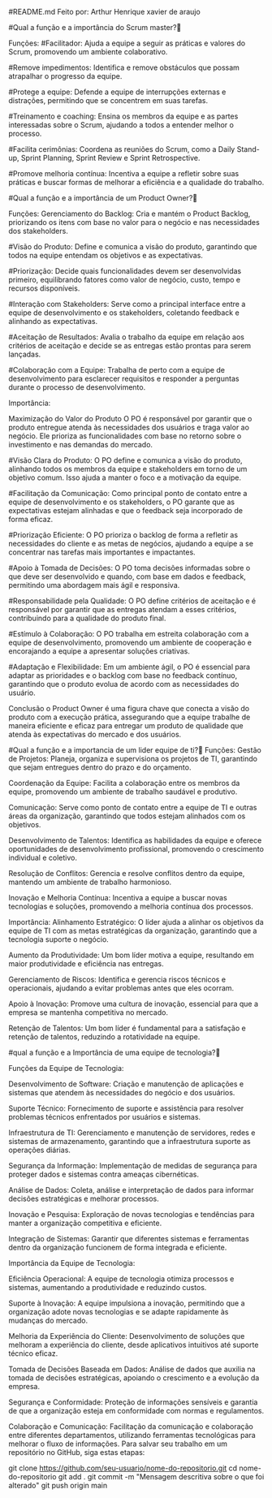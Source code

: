#README.md
Feito por: Arthur Henrique xavier de araujo

#Qual a função e a importância do Scrum master?🤔


Funções:
#Facilitador: Ajuda a equipe a seguir as práticas e valores do Scrum, promovendo um ambiente colaborativo.

#Remove impedimentos: Identifica e remove obstáculos que possam atrapalhar o progresso da equipe.

#Protege a equipe: Defende a equipe de interrupções externas e distrações, permitindo que se concentrem em suas tarefas.

#Treinamento e coaching: Ensina os membros da equipe e as partes interessadas sobre o Scrum, ajudando a todos a entender melhor o processo.

#Facilita cerimônias: Coordena as reuniões do Scrum, como a Daily Stand-up, Sprint Planning, Sprint Review e Sprint Retrospective.

#Promove melhoria contínua: Incentiva a equipe a refletir sobre suas práticas e buscar formas de melhorar a eficiência e a qualidade do trabalho.


#Qual a função e a importância de um Product Owner?🤔


Funções:
Gerenciamento do Backlog: Cria e mantém o Product Backlog, priorizando os itens com base no valor para o negócio e nas necessidades dos stakeholders.

#Visão do Produto: Define e comunica a visão do produto, garantindo que todos na equipe entendam os objetivos e as expectativas.

#Priorização: Decide quais funcionalidades devem ser desenvolvidas primeiro, equilibrando fatores como valor de negócio, custo, tempo e recursos disponíveis.

#Interação com Stakeholders: Serve como a principal interface entre a equipe de desenvolvimento e os stakeholders, coletando feedback e alinhando as expectativas.

#Aceitação de Resultados: Avalia o trabalho da equipe em relação aos critérios de aceitação e decide se as entregas estão prontas para serem lançadas.

#Colaboração com a Equipe: Trabalha de perto com a equipe de desenvolvimento para esclarecer requisitos e responder a perguntas durante o processo de desenvolvimento.

Importância:

Maximização do Valor do Produto
O PO é responsável por garantir que o produto entregue atenda às necessidades dos usuários e traga valor ao negócio. Ele prioriza as funcionalidades com base no retorno sobre o investimento e nas demandas do mercado.

 #Visão Clara do Produto:
 O PO define e comunica a visão do produto, alinhando todos os membros da equipe e stakeholders em torno de um objetivo comum. Isso ajuda a manter o foco e a motivação da equipe.

#Facilitação da Comunicação:
Como principal ponto de contato entre a equipe de desenvolvimento e os stakeholders, o PO garante que as expectativas estejam alinhadas e que o feedback seja incorporado de forma eficaz.

#Priorização Eficiente:
O PO prioriza o backlog de forma a refletir as necessidades do cliente e as metas de negócios, ajudando a equipe a se concentrar nas tarefas mais importantes e impactantes.

#Apoio à Tomada de Decisões:
O PO toma decisões informadas sobre o que deve ser desenvolvido e quando, com base em dados e feedback, permitindo uma abordagem mais ágil e responsiva.

#Responsabilidade pela Qualidade:
O PO define critérios de aceitação e é responsável por garantir que as entregas atendam a esses critérios, contribuindo para a qualidade do produto final.

#Estímulo à Colaboração:
O PO trabalha em estreita colaboração com a equipe de desenvolvimento, promovendo um ambiente de cooperação e encorajando a equipe a apresentar soluções criativas.

#Adaptação e Flexibilidade:
Em um ambiente ágil, o PO é essencial para adaptar as prioridades e o backlog com base no feedback contínuo, garantindo que o produto evolua de acordo com as necessidades do usuário.

Conclusão
o Product Owner é uma figura chave que conecta a visão do produto com a execução prática, assegurando que a equipe trabalhe de maneira eficiente e eficaz para entregar um produto de qualidade que atenda às expectativas do mercado e dos usuários.


#Qual a função e a importancia de um lider equipe de ti?🤔
Funções:
Gestão de Projetos: Planeja, organiza e supervisiona os projetos de TI, garantindo que sejam entregues dentro do prazo e do orçamento.

Coordenação da Equipe: Facilita a colaboração entre os membros da equipe, promovendo um ambiente de trabalho saudável e produtivo.

Comunicação: Serve como ponto de contato entre a equipe de TI e outras áreas da organização, garantindo que todos estejam alinhados com os objetivos.

Desenvolvimento de Talentos: Identifica as habilidades da equipe e oferece oportunidades de desenvolvimento profissional, promovendo o crescimento individual e coletivo.

Resolução de Conflitos: Gerencia e resolve conflitos dentro da equipe, mantendo um ambiente de trabalho harmonioso.

Inovação e Melhoria Contínua: Incentiva a equipe a buscar novas tecnologias e soluções, promovendo a melhoria contínua dos processos.


Importância:
Alinhamento Estratégico: O líder ajuda a alinhar os objetivos da equipe de TI com as metas estratégicas da organização, garantindo que a tecnologia suporte o negócio.

Aumento da Produtividade: Um bom líder motiva a equipe, resultando em maior produtividade e eficiência nas entregas.

Gerenciamento de Riscos: Identifica e gerencia riscos técnicos e operacionais, ajudando a evitar problemas antes que eles ocorram.

Apoio à Inovação: Promove uma cultura de inovação, essencial para que a empresa se mantenha competitiva no mercado.

Retenção de Talentos: Um bom líder é fundamental para a satisfação e retenção de talentos, reduzindo a rotatividade na equipe.


#qual a função e a Importância de uma equipe de tecnologia?🤔

Funções da Equipe de Tecnologia:

Desenvolvimento de Software: Criação e manutenção de aplicações e sistemas que atendem às necessidades do negócio e dos usuários.

Suporte Técnico: Fornecimento de suporte e assistência para resolver problemas técnicos enfrentados por usuários e sistemas.

Infraestrutura de TI: Gerenciamento e manutenção de servidores, redes e sistemas de armazenamento, garantindo que a infraestrutura suporte as operações diárias.

Segurança da Informação: Implementação de medidas de segurança para proteger dados e sistemas contra ameaças cibernéticas.

Análise de Dados: Coleta, análise e interpretação de dados para informar decisões estratégicas e melhorar processos.

Inovação e Pesquisa: Exploração de novas tecnologias e tendências para manter a organização competitiva e eficiente.

Integração de Sistemas: Garantir que diferentes sistemas e ferramentas dentro da organização funcionem de forma integrada e eficiente.


Importância da Equipe de Tecnologia:

Eficiência Operacional: A equipe de tecnologia otimiza processos e sistemas, aumentando a produtividade e reduzindo custos.

Suporte à Inovação: A equipe impulsiona a inovação, permitindo que a organização adote novas tecnologias e se adapte rapidamente às mudanças do mercado.

Melhoria da Experiência do Cliente: Desenvolvimento de soluções que melhoram a experiência do cliente, desde aplicativos intuitivos até suporte técnico eficaz.

Tomada de Decisões Baseada em Dados: Análise de dados que auxilia na tomada de decisões estratégicas, apoiando o crescimento e a evolução da empresa.

Segurança e Conformidade: Proteção de informações sensíveis e garantia de que a organização esteja em conformidade com normas e regulamentos.

Colaboração e Comunicação: Facilitação da comunicação e colaboração entre diferentes departamentos, utilizando ferramentas tecnológicas para melhorar o fluxo de informações.
Para salvar seu trabalho em um repositório no GitHub, siga estas etapas:

git clone https://github.com/seu-usuario/nome-do-repositorio.git
cd nome-do-repositorio
git add .
git commit -m "Mensagem descritiva sobre o que foi alterado"
git push origin main
